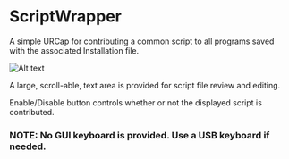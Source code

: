 # ScriptWrapper

A simple URCap for contributing a common script to all programs saved with the associated Installation file.

![Alt text](image.png)

A large, scroll-able, text area is provided for script file review and editing. 

Enable/Disable button controls whether or not the displayed script is contributed. 

### NOTE: No GUI keyboard is provided. Use a USB keyboard if needed.
